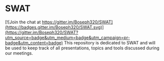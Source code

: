 # SWAT

[![Join the chat at https://gitter.im/Boseph320/SWAT](https://badges.gitter.im/Boseph320/SWAT.svg)](https://gitter.im/Boseph320/SWAT?utm_source=badge&utm_medium=badge&utm_campaign=pr-badge&utm_content=badge)
This repository is dedicated to SWAT and will be used to keep track of all presentations, topics and tools discussed during our meetings.
